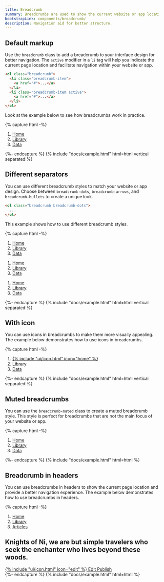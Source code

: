 ```yaml
---
title: Breadcrumb
summary: Breadcrumbs are used to show the current website or app location and reduce the number of actions users have to take. Thanks to breadcrumbs, they can easily navigate within the website hierarchy and better understand its structure.
bootstrapLink: components/breadcrumb/
description: Navigation aid for better structure.
---
```


## Default markup

Use the `breadcrumb` class to add a breadcrumb to your interface design for better navigation. The `active` modifier in a `li` tag will help you indicate the current page location and facilitate navigation within your website or app.

```html
<ol class="breadcrumb">
  <li class="breadcrumb-item">
    <a href="#">...</a>
  </li>
  <li class="breadcrumb-item active">
    <a href="#">...</a>
  </li>
</ol>
```

Look at the example below to see how breadcrumbs work in practice.

{% capture html -%}
<ol class="breadcrumb">
  <li class="breadcrumb-item">
    <a href="#">Home</a>
  </li>
  <li class="breadcrumb-item">
    <a href="#">Library</a>
  </li>
  <li class="breadcrumb-item active">
    <a href="#">Data</a>
  </li>
</ol>
{%- endcapture %}
{% include "docs/example.html" html=html vertical separated %}

## Different separators

You can use different breadcrumb styles to match your website or app design. Choose between `breadcrumb-dots`, `breadcrumb-arrows`, and `breadcrumb-bullets` to create a unique look.

```html
<ol class="breadcrumb breadcrumb-dots">
  ...
</ol>
```

This example shows how to use different breadcrumb styles.

{% capture html -%}
<ol class="breadcrumb breadcrumb-dots">
  <li class="breadcrumb-item">
    <a href="#">Home</a>
  </li>
  <li class="breadcrumb-item">
    <a href="#">Library</a>
  </li>
  <li class="breadcrumb-item active">
    <a href="#">Data</a>
  </li>
</ol>
<ol class="breadcrumb breadcrumb-arrows">
  <li class="breadcrumb-item">
    <a href="#">Home</a>
  </li>
  <li class="breadcrumb-item">
    <a href="#">Library</a>
  </li>
  <li class="breadcrumb-item active">
    <a href="#">Data</a>
  </li>
</ol>
<ol class="breadcrumb breadcrumb-bullets">
  <li class="breadcrumb-item">
    <a href="#">Home</a>
  </li>
  <li class="breadcrumb-item">
    <a href="#">Library</a>
  </li>
  <li class="breadcrumb-item active">
    <a href="#">Data</a>
  </li>
</ol>
{%- endcapture %}
{% include "docs/example.html" html=html vertical separated %}

## With icon

You can use icons in breadcrumbs to make them more visually appealing. The example below demonstrates how to use icons in breadcrumbs.

{% capture html -%}
<ol class="breadcrumb">
  <li class="breadcrumb-item">
    <a href="#">
	 	{% include "ui/icon.html" icon="home" %}
    </a>
  </li>
  <li class="breadcrumb-item">
    <a href="#">Library</a>
  </li>
  <li class="breadcrumb-item active">
    <a href="#">Data</a>
  </li>
</ol>
{%- endcapture %}
{% include "docs/example.html" html=html vertical separated %}

## Muted breadcrumbs

You can use the `breadcrumb-muted` class to create a muted breadcrumb style. This style is perfect for breadcrumbs that are not the main focus of your website or app.

{% capture html -%}
<nav aria-label="breadcrumb">
  <ol class="breadcrumb breadcrumb-muted">
    <li class="breadcrumb-item">
      <a href="#">Home</a>
    </li>
    <li class="breadcrumb-item">
      <a href="#">Library</a>
    </li>
    <li class="breadcrumb-item active">
      <a href="#">Data</a>
    </li>
  </ol>
</nav>
{%- endcapture %}
{% include "docs/example.html" html=html %}

## Breadcrumb in headers

You can use breadcrumbs in headers to show the current page location and provide a better navigation experience. The example below demonstrates how to use breadcrumbs in headers.

{% capture html -%}
<div class="page-header">
  <div class="row align-items-center mw-100">
    <div class="col">
      <div class="mb-1">
        <ol class="breadcrumb">
          <li class="breadcrumb-item">
            <a href="#">Home</a>
          </li>
          <li class="breadcrumb-item">
            <a href="#">Library</a>
          </li>
          <li class="breadcrumb-item active">
            <a href="#">Articles</a>
          </li>
        </ol>
      </div>
      <h2 class="page-title">
        <span class="text-truncate"
          >Knights of Ni, we are but simple travelers who seek the enchanter who lives beyond these
          woods.</span
        >
      </h2>
    </div>
    <div class="col-auto">
      <div class="btn-list">
        <a href="#" class="btn d-none d-md-inline-flex">
          {% include "ui/icon.html" icon="edit" %}
          Edit
        </a>
        <a href="#" class="btn btn-primary">Publish</a>
      </div>
    </div>
  </div>
</div>
{%- endcapture %}
{% include "docs/example.html" html=html %}

